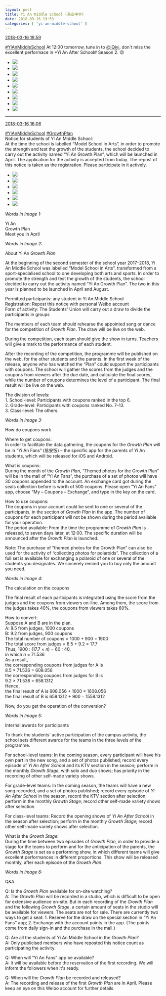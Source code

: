 ```yaml
---
layout: post
title: Yi An Middle School (易安中学)
date: 2018-03-16 19:59
categories: [ 'yi-an-middle-school' ]
---
```


<div class="weibo-info">
  <a href="https://weibo.com/6074218720/G7FK2jg2d">2018-03-16 19:59</a>
</div>

[#YiAnMiddleSchool](https://weibo.com/p/100808e5c67e0668537d4caddefd946dcff208/super_index) At 12:00 tomorrow, tune in to [@iQiyi](https://weibo.com/qiyiguanbo), don't miss the excellent performace in *Yi An After School# Season 2. :stuck_out_tongue_winking_eye:

<!-- more -->

<ul class="weibo-pic-list-3">
  <li class="weibo-pic">
    <a href="//wx1.sinaimg.cn/mw690/006D4NLGly1fpewq65s3bj30qo140tfi.jpg"><img src="//wx1.sinaimg.cn/thumb150/006D4NLGly1fpewq65s3bj30qo140tfi.jpg"/></a>
  </li>
  <li class="weibo-pic">
    <a href="//wx1.sinaimg.cn/mw690/006D4NLGly1fpewq5xeuaj30qo141461.jpg"><img src="//wx1.sinaimg.cn/thumb150/006D4NLGly1fpewq5xeuaj30qo141461.jpg"/></a>
  </li>
  <li class="weibo-pic">
    <a href="//wx3.sinaimg.cn/mw690/006D4NLGly1fpewqbgcbyj33vc2kwkjt.jpg"><img src="//wx3.sinaimg.cn/thumb150/006D4NLGly1fpewqbgcbyj33vc2kwkjt.jpg"/></a>
  </li>
  <li class="weibo-pic">
    <a href="//wx2.sinaimg.cn/mw690/006D4NLGly1fpewqgwmq6j33vc2kwx6w.jpg"><img src="//wx2.sinaimg.cn/thumb150/006D4NLGly1fpewqgwmq6j33vc2kwx6w.jpg"/></a>
  </li>
  <li class="weibo-pic">
    <a href="//wx3.sinaimg.cn/mw690/006D4NLGly1fpewqiekdaj31e00xcnpd.jpg"><img src="//wx3.sinaimg.cn/thumb150/006D4NLGly1fpewqiekdaj31e00xcnpd.jpg"/></a>
  </li>
  <li class="weibo-pic">
    <a href="//wx2.sinaimg.cn/mw690/006D4NLGly1fpewqnjhmlj33vc2kwx6w.jpg"><img src="//wx2.sinaimg.cn/thumb150/006D4NLGly1fpewqnjhmlj33vc2kwx6w.jpg"/></a>
  </li>
  <li class="weibo-pic">
    <a href="//wx3.sinaimg.cn/mw690/006D4NLGly1fpewqoimjnj31400qo139.jpg"><img src="//wx3.sinaimg.cn/thumb150/006D4NLGly1fpewqoimjnj31400qo139.jpg"/></a>
  </li>
  <li class="weibo-pic">
    <a href="//wx2.sinaimg.cn/mw690/006D4NLGly1fpewqrwxgyj32dj3kae86.jpg"><img src="//wx2.sinaimg.cn/thumb150/006D4NLGly1fpewqrwxgyj32dj3kae86.jpg"/></a>
  </li>
  <li class="weibo-pic">
    <a href="//wx3.sinaimg.cn/mw690/006D4NLGly1fpewqspk9zj30qp1417ac.jpg"><img src="//wx3.sinaimg.cn/thumb150/006D4NLGly1fpewqspk9zj30qp1417ac.jpg"/></a>
  </li>
</ul>

---

<div class="weibo-info">
  <a href="https://weibo.com/6074218720/G7EdaaKf1">2018-03-16 16:06</a>
</div>

[#YiAnMiddleSchool](https://weibo.com/p/100808e5c67e0668537d4caddefd946dcff208/super_index) [#GrowthPlan](https://weibo.com/p/100808fe7264e4339c41df171df3260846e152)  
Notice for students of Yi An Middle School:  
At the time the school is labelled “Model School in Arts”, in order to promote the strength and test the growth of the students, the school decided to carry out the activity named “Yi An Growth Plan”, which will be launched in April. The application for the activity is accepted from today. The repost of this notice is taken as the registration. Please participate in it actively.

<ul class="weibo-pic-list-2">
  <li class="weibo-pic">
    <a href="//wx3.sinaimg.cn/mw690/006D4NLGly1fpepzeqa7jj31jk292e84.jpg"><img src="//wx3.sinaimg.cn/thumb150/006D4NLGly1fpepzeqa7jj31jk292e84.jpg"/></a>
  </li>
  <li class="weibo-pic">
    <a href="//wx1.sinaimg.cn/mw690/006D4NLGly1fpepzgjivdj30ku112atg.jpg"><img src="//wx1.sinaimg.cn/thumb150/006D4NLGly1fpepzgjivdj30ku112atg.jpg"/></a>
  </li>
  <li class="weibo-pic">
    <a href="//wx3.sinaimg.cn/mw690/006D4NLGly1fpepziqfs9j30ku1127mj.jpg"><img src="//wx3.sinaimg.cn/thumb150/006D4NLGly1fpepziqfs9j30ku1127mj.jpg"/></a>
  </li>
  <li class="weibo-pic">
    <a href="//wx2.sinaimg.cn/mw690/006D4NLGly1fpepzk4mm6j30ku1127mc.jpg"><img src="//wx2.sinaimg.cn/thumb150/006D4NLGly1fpepzk4mm6j30ku1127mc.jpg"/></a>
  </li>
  <li class="weibo-pic">
    <a href="//wx1.sinaimg.cn/mw690/006D4NLGly1fpepzlcu8ij30ku1124gr.jpg"><img src="//wx1.sinaimg.cn/thumb150/006D4NLGly1fpepzlcu8ij30ku1124gr.jpg"/></a>
  </li>
  <li class="weibo-pic">
    <a href="//wx1.sinaimg.cn/mw690/006D4NLGly1fpepz5zz9cj30ku1124hn.jpg"><img src="//wx1.sinaimg.cn/thumb150/006D4NLGly1fpepz5zz9cj30ku1124hn.jpg"/></a>
  </li>
</ul>

*Words in Image 1:*

Yi An  
Growth Plan  
Meet you in April

*Words in Image 2:*

About Yi An *Growth Plan*

At the beginning of the second semester of the school year 2017–2018, Yi An Middle School was labelled “Model School in Arts”, transformed from a sport-specialised school to one developing both arts and sports. In order to promote the strength and test the growth of the students, the school decided to carry out the activity named “Yi An Growth Plan”. The two in this year is planned to be launched in April and August.

Permitted participants: any student in Yi An Middle School  
Registration: Repost this notice with personal Weibo account  
Form of activity: The Students' Union will carry out a draw to divide the participants in groups

The members of each team should rehearse the appointed song or dance for the competition of *Growth Plan*. The draw will be live on the web.

During the competition, each team should give the show in turns. Teachers will give a mark to the performance of each student.

After the recording of the competition, the programme will be published on the web, for the other students and the parents. In the first week of the release, anyone who has watched the “Plan” could support the participants with coupons. The school will gather the scores from the judges and the coupons from viewers after the due date, and calculate the final scores, while the number of coupons determines the level of a participant. The final result will be live on the web.

The division of levels:  
1\. School-level: Participants with coupons ranked in the top 6.  
2\. Grade-level: Participants with coupons ranked No. 7–13.  
3\. Class-level: The others.

*Words in Image 3:*

How do coupons work

Where to get coupons:  
In order to facilitate the data gathering, the coupons for the *Growth Plan* will be in “Yi An Fans” (易安饭) – the specific app for the parents of Yi An students, which will be released for iOS and Android.

What is coupons:  
During the month of the *Growth Plan*, “Themed photos for the Growth Plan” will be in the mall of “Yi An Fans”, the purchase of a set of photos will have 30 coupons appended to the account. An exchange card got during the seals collection before is worth of 500 coupons. Please open “Yi An Fans” app, choose “My – Coupons – Exchange”, and type in the key on the card.

How to use coupons:  
The coupons in your account could be sent to one or several of the participants, in the section of *Growth Plan* in the app. The number of coupons for each participant will not be shown during the period available for your operation.  
The period available: From the time the programme of *Growth Plan* is released, to seven days later, at 12:00. The specific duration will be announced after the *Growth Plan* is launched.

Note: The purchase of “themed photos for the Growth Plan” can also be used for the activity of “collecting photos for polaroids”. The collection of a full set is available for exchanging a polaroid of one or several of the students you designates. We sincerely remind you to buy only the amount you need.

*Words in Image 4:*

The calculation on the coupons

The final result of each participants is integrated using the score from the judges and the coupons from viewers on-line. Among them, the score from the judges takes 40%, the coupons from viewers takes 60%.

How to convert:  
Suppose A and B are in the plan,  
A: 8.5 from judges, 1000 coupons  
B: 9.2 from judges, 900 coupons  
The total number of coupons = 1000 + 900 = 1900  
The total score from judges = 8.5 + 9.2 = 17.7  
Thus, 1900 : (17.7 × *n*) = 60 : 40,  
in which *n* = 71.536  
As a result,  
the corresponding coupons from judges for A is  
8.5 × 71.536 = 608.056  
the corresponding coupons from judges for B is  
9.2 × 71.536 = 658.1312  
Hence,  
the final result of A is 608.056 + 1000 = 1608.056  
the final result of B is 658.1312 + 900 = 1558.1312

Now, do you get the operation of the conversion?

*Words in Image 5:*

Internal awards for participants

To thank the students' active participation of the campus activity, the school sets different awards for the teams in the three levels of the programme.

For school-level teams: In the coming season, every participant will have his own part in the new song, and a set of photos published; record every episode of *Yi An After School* and its KTV section in the season; perform in the monthly *Growth Stage*, with solo and duo shows; has priority in the recording of other self-made variety shows.

For grade-level teams: In the coming season, the teams will have a new song recorded, and a set of photos published; record every episode of *Yi An After School* in the season, record the KTV section after selection; perform in the monthly *Growth Stage*; record other self-made variety shows after selection.

For class-level teams: Record the opening shows of *Yi An After School* in the season after selection; perform in the monthly *Growth Stage*; record other self-made variety shows after selection.

What is the *Growth Stage*:  
During the time between two episodes of *Growth Plan*, in order to provide a stage for the teams to perform and for the anticipation of the parents, the *Growth Stage* is set as a performing show, in which different teams will give excellent performances in different proportions. This show will be released monthly, after each episode of the *Growth Plan*.

*Words in Image 6:*

Q&A

Q: Is the *Growth Plan* available for on-site watching?  
A: The *Growth Plan* will be recorded in a studio, which is difficult to be open for extensive audience on-site. But in each recording of the *Growth Plan* and the following *Growth Stage*, a certain amount of seats in the studio will be available for viewers. The seats are not for sale. There are currently two ways to get a seat: 1. Reserve for the draw on the special section in “Yi An Fans” app; 2. Exchange with the account points in the app. (The points come from daily sign-in and the purchase in the mall.)

Q: Are all the students of Yi An Middle School in the *Growth Plan*?  
A: Only publicised members who have reposted this notice count as participating the activity.

Q: When will “Yi An Fans” app be available?  
A: It will be available before the reservation of the first recording. We will inform the followers when it's ready.

Q: When will the *Growth Plan* be recorded and released?  
A: The recording and release of the first *Growth Plan* are in April. Please keep an eye on this Weibo account for further details.
